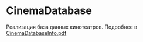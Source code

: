 # CinemaDatabase  
Реализация база данных кинотеатров. Подробнее в [CinemaDatabaseInfo.pdf](https://github.com/ilyaderkatch/CinemaDatabase/blob/master/CinemaDatabaseInfo.pdf)

